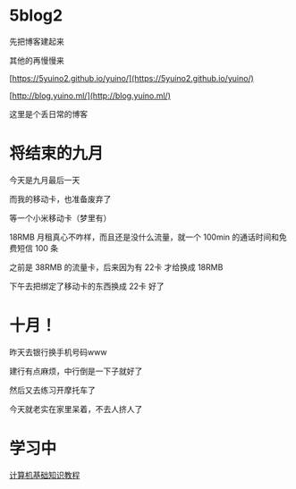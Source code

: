 # 5blog2

先把博客建起来

其他的再慢慢来

[https://5yuino2.github.io/yuino/](https://5yuino2.github.io/yuino/)

[http://blog.yuino.ml/](http://blog.yuino.ml/)

这里是个丢日常的博客

# 将结束的九月

今天是九月最后一天

而我的移动卡，也准备废弃了

等一个小米移动卡（梦里有）

18RMB 月租真心不咋样，而且还是没什么流量，就一个 100min 的通话时间和免费短信 100 条

之前是 38RMB 的流量卡，后来因为有 22卡 才给换成 18RMB

下午去把绑定了移动卡的东西换成 22卡 好了

# 十月！

昨天去银行换手机号码www

建行有点麻烦，中行倒是一下子就好了

然后又去练习开摩托车了

今天就老实在家里呆着，不去人挤人了

# 学习中

[计算机基础知识教程](http://www.51zxw.net/list.aspx?cid=354)
